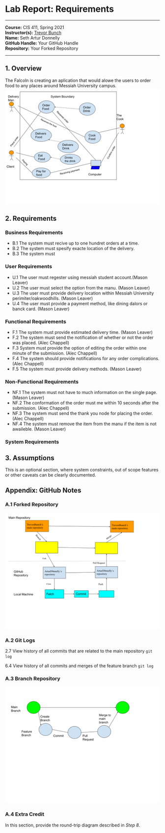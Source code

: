 # Lab Report: Requirements
___
**Course:** CIS 411, Spring 2021  
**Instructor(s):** [Trevor Bunch](https://github.com/trevordbunch)  
**Name:** Seth Artur Donnelly  
**GitHub Handle:** Your GitHub Handle  
**Repository:** Your Forked Repository  
___

## 1. Overview
The Falcoln is creating an aplication that would alowe the users to order food to any places around Messiah University campus.
![Use Case Diagram](/assets/system_diagram.svg)

## 2. Requirements

### Business Requirements
- B.1 The system must recive up to one hundret orders at a time.
- B.2 The system must spesify exacte location of the delivery.
- B.3 The system must 

### User Requirements
- U.1 The user must regester using messiah student account.(Mason Leaver)
- U.2 The user must select the option from the manu. (Mason Leaver)
- U.3 The user must provide delivery location within Messiah University perimiter/oakwoodhills. (Mason Leaver)
- U.4 The user must provide a payment method, like dining dalors or banck card. (Mason Leaver)

### Functional Requirements
- F.1 The system must provide estimated delivery time. (Mason Leaver)
- F.2 The system must send the notification of whether or not the order was placed. (Alec Chappell)
- F.3 System must provide the option of editing the order within one minute of the submission. (Alec Chappell)
- F.4 The system should provide notifications for any order complications. (Alec Chappell)
- F.5 The system must provide delivery methods. (Mason Leaver)

### Non-Functional Requirements
- NF.1 The system must not have to much information on the single page. (Mason Leaver)
- NF.2 The conformation of the order must me within 10 seconds after the submission. (Alec Chappell)
- NF.3 The system must send the thank you node for placing the order. (Alec Chappell)
- NF.4 The system must remove the item from the manu if the item is not awaileble. (Mason Leaver)

### System Requirements




## 3. Assumptions
This is an optional section, where system constraints, out of scope features or other caveats can be clearly documented.  

## Appendix: GitHub Notes

### A.1 Forked Repository
![Use Case Diagram](/assets/repository_diagram.svg)

### A.2 Git Logs
2.7 View history of all commits that are related to the main repository `git log`

6.4 View history of all commits and merges of the feature branch `git log`

### A.3 Branch Repository
![Use Case Diagram](/assets/main_feature_branch.svg)

### A.4 Extra Credit
In this section, provide the round-trip diagram described in *Step 8*.